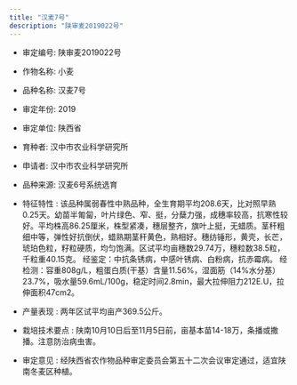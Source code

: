 ```yaml
---
title: "汉麦7号"
description: "陕审麦2019022号"
---
```

* 审定编号:  陕审麦2019022号

*  作物名称:  小麦

*  品种名称:  汉麦7号

*  审定年份:  2019

*  审定单位:  陕西省

* 育种者:  汉中市农业科学研究所

*  申请者:  汉中市农业科学研究所

*  品种来源:  汉麦6号系统选育

*  特征特性 : 
该品种属弱春性中熟品种，全生育期平均208.6天，比对照早熟0.25天。幼苗半匍匐，叶片绿色、窄、挺，分蘖力强，成穗率较高，抗寒性较好。平均株高86.25厘米，株型紧凑，穗层整齐，旗叶上挺，无蜡质。茎秆粗细中等，弹性好抗倒伏，蜡熟期茎秆黄色，熟相好。穗纺锤形，黄壳，长芒，琥珀色粒，籽粒硬质，均匀饱满。区试平均亩穗数29.74万，穗粒数38.5粒，千粒重40.15克。 
经鉴定：中抗条锈病，中感叶锈病、白粉病，抗赤霉病。 
经检测：容重808g/L，粗蛋白质(干基）含量11.56%，湿面筋（14%水分基）23.7%，吸水量59.6mL/100g，稳定时间2.8min，最大拉伸阻力212E.U，拉伸面积47cm2。
 
*  产量表现 : 
两年区试平均亩产369.5公斤。

*  栽培技术要点 : 
陕南10月10日后至11月5日前，亩基本苗14-18万，条播或撒播。注意防治病虫害。

*  审定意见 : 
经陕西省农作物品种审定委员会第五十二次会议审定通过，适宜陕南冬麦区种植。
